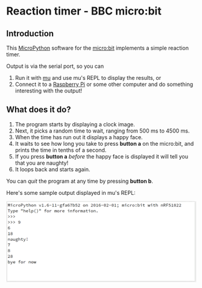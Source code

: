 # Reaction timer - BBC micro:bit

## Introduction

This [MicroPython](https://microbit-micropython.readthedocs.io/en/latest/) software for the [micro:bit](http://microbit.org/) implements a simple reaction timer.

Output is via the serial port, so you can
1. Run it with [mu](https://github.com/mu-editor/mu) and use mu's REPL to display the results, or
1. Connect it to a [Raspberry Pi](https://www.raspberrypi.org/) or some other computer and do something interesting
with the output!

## What does it do?

1. The program starts by displaying a clock image.
1. Next, it picks a random time to wait, ranging from 500 ms to 4500 ms. 
1. When the time has run out it displays a happy face.
1. It waits to see how long you take to press **button a** on the micro:bit,
and prints the time in tenths of a second.
1. If you press **button a** *before* the happy face is displayed
it will tell you that you are naughty!
1. It loops back and starts again.

You can *quit* the program at any time by pressing **button b**.

Here's some sample output displayed in mu's REPL:

![Sample output](images/reaction.png)





